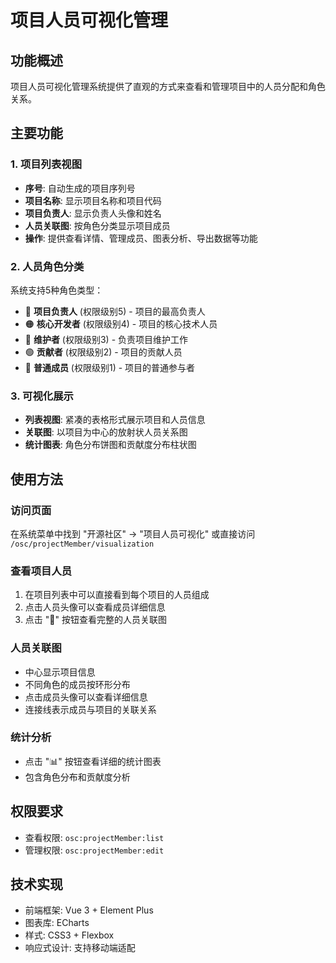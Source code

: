 # 项目人员可视化管理

## 功能概述

项目人员可视化管理系统提供了直观的方式来查看和管理项目中的人员分配和角色关系。

## 主要功能

### 1. 项目列表视图
- **序号**: 自动生成的项目序列号
- **项目名称**: 显示项目名称和项目代码
- **项目负责人**: 显示负责人头像和姓名
- **人员关联图**: 按角色分类显示项目成员
- **操作**: 提供查看详情、管理成员、图表分析、导出数据等功能

### 2. 人员角色分类
系统支持5种角色类型：
- 🔴 **项目负责人** (权限级别5) - 项目的最高负责人
- 🟠 **核心开发者** (权限级别4) - 项目的核心技术人员
- 🔵 **维护者** (权限级别3) - 负责项目维护工作
- 🟢 **贡献者** (权限级别2) - 项目的贡献人员
- 🔘 **普通成员** (权限级别1) - 项目的普通参与者

### 3. 可视化展示
- **列表视图**: 紧凑的表格形式展示项目和人员信息
- **关联图**: 以项目为中心的放射状人员关系图
- **统计图表**: 角色分布饼图和贡献度分布柱状图

## 使用方法

### 访问页面
在系统菜单中找到 "开源社区" -> "项目人员可视化" 或直接访问 `/osc/projectMember/visualization`

### 查看项目人员
1. 在项目列表中可以直接看到每个项目的人员组成
2. 点击人员头像可以查看成员详细信息
3. 点击 "🔗" 按钮查看完整的人员关联图

### 人员关联图
- 中心显示项目信息
- 不同角色的成员按环形分布
- 点击成员头像可以查看详细信息
- 连接线表示成员与项目的关联关系

### 统计分析
- 点击 "📊" 按钮查看详细的统计图表
- 包含角色分布和贡献度分析

## 权限要求
- 查看权限: `osc:projectMember:list`
- 管理权限: `osc:projectMember:edit`

## 技术实现
- 前端框架: Vue 3 + Element Plus
- 图表库: ECharts
- 样式: CSS3 + Flexbox
- 响应式设计: 支持移动端适配